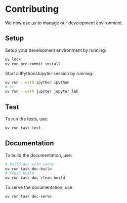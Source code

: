 # Contributing

We now use [uv](https://docs.astral.sh/uv/) to manage our development environment.

## Setup

Setup your development environment by running:

```bash
uv lock
uv run pre-commit install
```

Start a IPython/Jupyter session by running:

```bash
uv run --with ipython ipython
# or
uv run --with jupyter jupyter lab
```

## Test
To run the tests, use:

```bash
uv run task test
```

## Documentation

To build the documentation, use:

```bash
# Build doc with cache
uv run task doc-build
# Fresh build
uv run task doc-clean-build
```

To serve the documentation, use:

```bash
uv run task doc-serve
```
